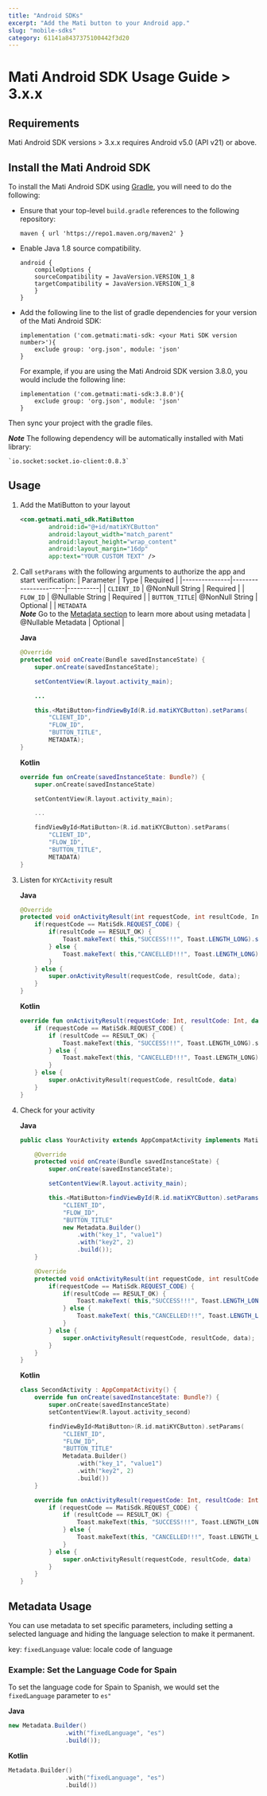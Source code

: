 ```yaml
---
title: "Android SDKs"
excerpt: "Add the Mati button to your Android app."
slug: "mobile-sdks"
category: 61141a8437375100442f3d20
---
```



# Mati Android SDK Usage Guide &gt; 3.x.x


## Requirements

Mati Android SDK versions > 3.x.x requires Android v5.0 (API v21) or above.

## Install the Mati Android SDK

To install the Mati Android SDK using [Gradle](https://gradle.org/), you will need to do the following:

- Ensure that your top-level `build.gradle` references to the following repository:
	```
	maven { url 'https://repo1.maven.org/maven2' }
	```

- Enable Java 1.8 source compatibility.

	```
	android {
	    compileOptions {
		sourceCompatibility = JavaVersion.VERSION_1_8
		targetCompatibility = JavaVersion.VERSION_1_8
	    }
	}
	```

- Add the following line to the list of gradle dependencies for your version of the Mati Android SDK:

	```
	implementation ('com.getmati:mati-sdk: <your Mati SDK version number>'){
		exclude group: 'org.json', module: 'json'
	}
	```

	For example, if you are using the Mati Android SDK version 3.8.0, you would include the following line:

	```
	implementation ('com.getmati:mati-sdk:3.8.0'){
		exclude group: 'org.json', module: 'json'
	}
	```

Then sync your project with the gradle files.

_**Note**_ The following dependency will be automatically installed with Mati library:

    `io.socket:socket.io-client:0.8.3`

## Usage

1. Add the MatiButton to your layout

    ```xml
    <com.getmati.mati_sdk.MatiButton
            android:id="@+id/matiKYCButton"
            android:layout_width="match_parent"
            android:layout_height="wrap_content"
            android:layout_margin="16dp"
            app:text="YOUR CUSTOM TEXT" />
    ```
1.  Call `setParams` with the following arguments to authorize the app and start verification:
    | Parameter     | Type                 | Required |
    |---------------|----------------------|----------|
    | `CLIENT_ID`   | @NonNull String      | Required |
    | `FLOW_ID`     | @Nullable String     | Required |
    | `BUTTON_TITLE`| @NonNull String      | Optional |
    | `METADATA` <br /> _**Note**_ Go to the [Metadata section](#metadata-usage) to learn more about using metadata   | @Nullable Metadata   | Optional |


    **Java**

    ```Java
    @Override
    protected void onCreate(Bundle savedInstanceState) {
        super.onCreate(savedInstanceState);

        setContentView(R.layout.activity_main);

        ...

        this.<MatiButton>findViewById(R.id.matiKYCButton).setParams(
            "CLIENT_ID",
            "FLOW_ID",
            "BUTTON_TITLE",
            METADATA);
    }
    ```

    **Kotlin**

    ```kotlin
    override fun onCreate(savedInstanceState: Bundle?) {
        super.onCreate(savedInstanceState)

        setContentView(R.layout.activity_main);

        ...

        findViewById<MatiButton>(R.id.matiKYCButton).setParams(
            "CLIENT_ID",
            "FLOW_ID",
            "BUTTON_TITLE",
            METADATA)
    }
    ```

1.  Listen for `KYCActivity` result

    **Java**
    ```Java
    @Override
    protected void onActivityResult(int requestCode, int resultCode, Intent data) {
        if(requestCode == MatiSdk.REQUEST_CODE) {
            if(resultCode == RESULT_OK) {
                Toast.makeText( this,"SUCCESS!!!", Toast.LENGTH_LONG).show();
            } else {
                Toast.makeText( this,"CANCELLED!!!", Toast.LENGTH_LONG).show();
            }
        } else {
            super.onActivityResult(requestCode, resultCode, data);
        }
    }
    ```

    **Kotlin**
    ```Kotlin
    override fun onActivityResult(requestCode: Int, resultCode: Int, data: Intent?) {
        if (requestCode == MatiSdk.REQUEST_CODE) {
            if (resultCode == RESULT_OK) {
                Toast.makeText(this, "SUCCESS!!!", Toast.LENGTH_LONG).show()
            } else {
                Toast.makeText(this, "CANCELLED!!!", Toast.LENGTH_LONG).show()
            }
        } else {
            super.onActivityResult(requestCode, resultCode, data)
        }
    }
    ```

 1. Check for your activity

    **Java**
    ```java
    public class YourActivity extends AppCompatActivity implements MatiCallback {

        @Override
        protected void onCreate(Bundle savedInstanceState) {
            super.onCreate(savedInstanceState);

            setContentView(R.layout.activity_main);

            this.<MatiButton>findViewById(R.id.matiKYCButton).setParams(
                "CLIENT_ID",
                "FLOW_ID",
                "BUTTON_TITLE"
                new Metadata.Builder()
                    .with("key_1", "value1")
                    .with("key2", 2)
                    .build());
        }

        @Override
        protected void onActivityResult(int requestCode, int resultCode, Intent data) {
            if(requestCode == MatiSdk.REQUEST_CODE) {
                if(resultCode == RESULT_OK) {
                    Toast.makeText( this,"SUCCESS!!!", Toast.LENGTH_LONG).show();
                } else {
                    Toast.makeText( this,"CANCELLED!!!", Toast.LENGTH_LONG).show();
                }
            } else {
                super.onActivityResult(requestCode, resultCode, data);
            }
        }
    }
    ```

    **Kotlin**
    ```kotlin
    class SecondActivity : AppCompatActivity() {
        override fun onCreate(savedInstanceState: Bundle?) {
            super.onCreate(savedInstanceState)
            setContentView(R.layout.activity_second)

            findViewById<MatiButton>(R.id.matiKYCButton).setParams(
                "CLIENT_ID",
                "FLOW_ID",
                "BUTTON_TITLE"
                Metadata.Builder()
                    .with("key_1", "value1")
                    .with("key2", 2)
                    .build())
        }

        override fun onActivityResult(requestCode: Int, resultCode: Int, data: Intent?) {
            if (requestCode == MatiSdk.REQUEST_CODE) {
                if (resultCode == RESULT_OK) {
                    Toast.makeText(this, "SUCCESS!!!", Toast.LENGTH_LONG).show()
                } else {
                    Toast.makeText(this, "CANCELLED!!!", Toast.LENGTH_LONG).show()
                }
            } else {
                super.onActivityResult(requestCode, resultCode, data)
            }
        }
    }
    ```
## Metadata Usage

You can use metadata to set specific parameters, including setting a selected language and hiding the language selection to make it permanent.

key: `fixedLanguage`
value: locale code of language

### Example: Set the Language Code for Spain

To set the language code for Spain to Spanish, we would set the `fixedLanguage` parameter to `es" `

**Java**

```java
new Metadata.Builder()
                .with("fixedLanguage", "es")
                .build());
```

**Kotlin**
```kotlin
Metadata.Builder()
                .with("fixedLanguage", "es")
                .build())
```
